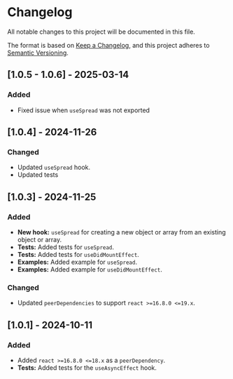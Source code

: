 # Changelog

All notable changes to this project will be documented in this file.

The format is based on [Keep a Changelog](https://keepachangelog.com/), and this project adheres to [Semantic Versioning](https://semver.org/).

## [1.0.5 - 1.0.6] - 2025-03-14

### Added

- Fixed issue when `useSpread` was not exported

## [1.0.4] - 2024-11-26

### Changed

- Updated `useSpread` hook.
- Updated tests

## [1.0.3] - 2024-11-25

### Added

- **New hook:** `useSpread` for creating a new object or array from an existing object or array.
- **Tests:** Added tests for `useSpread`.
- **Tests:** Added tests for `useDidMountEffect`.
- **Examples:** Added example for `useSpread`.
- **Examples:** Added example for `useDidMountEffect`.

### Changed

- Updated `peerDependencies` to support `react >=16.8.0 <=19.x`.

## [1.0.1] - 2024-10-11

### Added

- Added `react >=16.8.0 <=18.x` as a `peerDependency`.
- **Tests:** Added tests for the `useAsyncEffect` hook.
